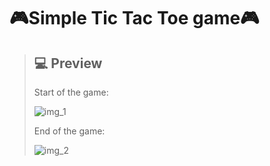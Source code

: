 # 🎮Simple Tic Tac Toe game🎮


> ## 💻 Preview
> Start of the game:
>
> ![img_1](https://cdn.discordapp.com/attachments/917879741397204992/1073973941435113515/image.png)
>
> End of the game:
>
> ![img_2](https://cdn.discordapp.com/attachments/917879741397204992/1073974529703022685/image.png)